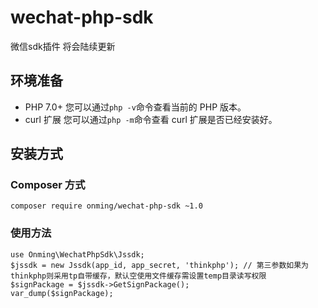 # wechat-php-sdk
微信sdk插件
将会陆续更新

## 环境准备
*   PHP 7.0+
    您可以通过`php -v`命令查看当前的 PHP 版本。
*   curl 扩展
    您可以通过`php -m`命令查看 curl 扩展是否已经安装好。

## 安装方式 
### Composer 方式
```
composer require onming/wechat-php-sdk ~1.0
```

### 使用方法
```
use Onming\WechatPhpSdk\Jssdk;
$jssdk = new Jssdk(app_id, app_secret, 'thinkphp'); // 第三参数如果为thinkphp则采用tp自带缓存，默认空使用文件缓存需设置temp目录读写权限
$signPackage = $jssdk->GetSignPackage();
var_dump($signPackage);
```
